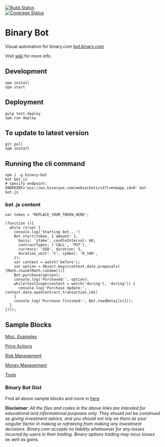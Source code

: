 [![Build Status](https://travis-ci.org/binary-com/binary-bot.svg?branch=master)](https://travis-ci.org/binary-com/binary-bot)		
[![Coverage Status](https://coveralls.io/repos/github/binary-com/binary-bot/badge.svg?branch=master)](https://coveralls.io/github/binary-com/binary-bot?branch=master)

# Binary Bot

Visual automation for binary.com [bot.binary.com](https://bot.binary.com)

Visit [wiki](https://github.com/binary-com/binary-bot/wiki) for more info.

## Development

```
npm install
npm start
```

## Deployment 

```
gulp test-deploy
npm run deploy
```

## To update to latest version

```
git pull
npm install
```

## Running the cli command

```
npm i -g binary-bot
bot bot.js
# specify endpoint:
ENDPOINT='wss://ws.binaryws.com/websockets/v3?l=en&app_id=0' bot bot.js
```

### bot .js content
```
var token = 'REPLACE_YOUR_TOKEN_HERE';

(function (){
  while (true) {
    console.log('Starting bot...')
    Bot.start(token, { amount: 1,
      basis: 'stake', candleInterval: 60,
      contractTypes: ['CALL', 'PUT'],
      currency: 'USD', duration: 5,
      duration_unit: 't', symbol: 'R_100',
    });
    var context = watch('before');
    var option = Object.keys(context.data.proposals)[Math.round(Math.random())]
    Bot.purchase(option);
    console.log('Purchased:', option);
    while(testScope(context = watch('during'), 'during')) {
      console.log('Purchase Update:', context.data.openContract.transaction_ids)
    }
    console.log('Purchase finished:', Bot.readDetails(1));
  }
})();
```

## Sample Blocks

[Misc. Examples](https://gist.github.com/aminmarashi/dfabc8eadfaf77bf270b0318f03ea8bb)

[Price Actions](https://gist.github.com/aminmarashi/094961982556d36639b9055a1d40ec06)

[Risk Management](https://gist.github.com/aminmarashi/0feb52b5802519cd4157b612d9bd3471)

[Money Management](https://gist.github.com/aminmarashi/8cfc8554f894311e9a80480d28882bf2)

[Tools](https://gist.github.com/aminmarashi/7cd7be9f3ce9004de767f4d4f6a6c5a0)

### Binary Bot Gist
Find all above sample blocks and more in [here](https://gist.github.com/aminmarashi)

**Disclaimer**: _All the files and codes in the above links are intended for educational and informational purposes only. They should not be construed as giving investment advice, and you should not rely on them as your singular factor in making or refraining from making any investment decisions. Binary.com accepts no liability whatsoever for any losses incurred by users in their trading. Binary options trading may incur losses as well as gains._


